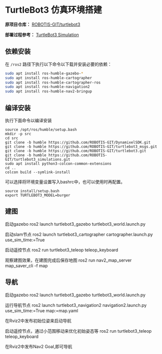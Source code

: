 # TurtleBot3 仿真环境搭建

**原项目仓库：** [ROBOTIS-GIT/turtlebot3](https://github.com/ROBOTIS-GIT/turtlebot3)

**部署过程参考：** [TurtleBot3 Simulation](https://emanual.robotis.com/docs/en/platform/turtlebot3/simulation/)

## 依赖安装

在 `/ros2` 路径下执行以下命令以下载并安装必要的依赖：

```bash
sudo apt install ros-humble-gazebo-*
sudo apt install ros-humble-cartographer
sudo apt install ros-humble-cartographer-ros
sudo apt install ros-humble-navigation2
sudo apt install ros-humble-nav2-bringup
```

## 编译安装

执行下面命令以编译安装
```
source /opt/ros/humble/setup.bash
mkdir -p src
cd src
git clone -b humble https://github.com/ROBOTIS-GIT/DynamixelSDK.git
git clone -b humble https://github.com/ROBOTIS-GIT/turtlebot3_msgs.git
git clone -b humble https://github.com/ROBOTIS-GIT/turtlebot3.git
git clone -b humble https://github.com/ROBOTIS-GIT/turtlebot3_simulations.git
sudo apt install python3-colcon-common-extensions
cd ..
colcon build --symlink-install
```
可以选择将环境变量设置写入bashrc中，也可以使用时再配置。
```
source install/setup.bash
export TURTLEBOT3_MODEL=burger
```

## 建图
启动gazebo
ros2 launch turtlebot3_gazebo turtlebot3_world.launch.py

启动slam节点
ros2 launch turtlebot3_cartographer cartographer.launch.py use_sim_time:=True

启动遥控节点
ros2 run turtlebot3_teleop teleop_keyboard

观察建图效果，在建图完成后保存地图
ros2 run nav2_map_server map_saver_cli -f map

## 导航

启动gazebo
ros2 launch turtlebot3_gazebo turtlebot3_world.launch.py

运行导航节点
ros2 launch turtlebot3_navigation2 navigation2.launch.py use_sim_time:=True map:=map.yaml

在Rviz2中发布初始位姿来启动导航

启动遥控节点，通过小范围移动来优化初始姿态等
ros2 run turtlebot3_teleop teleop_keyboard

在Rviz2中发布Nav2 Goal,即可导航